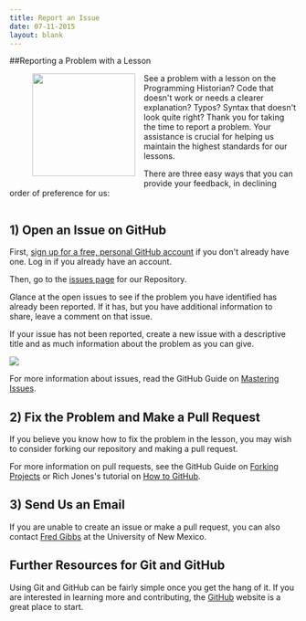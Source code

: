 ```yaml
---
title: Report an Issue
date: 07-11-2015
layout: blank
---
```


##Reporting a Problem with a Lesson
<figure>
	<img src="../images/reader-sm.png" width="180px" style="float: left; margin-right: 15px; margin-bottom: 15px;" />
</figure>
See a problem with a lesson on the Programming Historian? Code that doesn't work or needs a clearer explanation? Typos? Syntax that doesn't look quite right? Thank you for taking the time to report a problem. Your assistance is crucial for helping us maintain the highest standards for our lessons.

There are three easy ways that you can provide your feedback, in declining order of preference for us:

<div style="clear:both;"></div>

## 1) Open an Issue on GitHub

First, [sign up for a free, personal GitHub account](https://help.github.com/articles/signing-up-for-a-new-github-account) if you don't already have one. Log in if you already have an account.

Then, go to the [issues page](https://github.com/programminghistorian/jekyll/issues?state=open) for our Repository. 

Glance at the open issues to see if the problem you have identified has already been reported. If it has, but you have additional information to share, leave a comment on that issue.

If your issue has not been reported, create a new issue with a descriptive title and as much information about the problem as you can give. 

![](https://cloud.githubusercontent.com/assets/1126864/3697100/52b37768-139e-11e4-816e-c3eee5516997.png)

For more information about issues, read the GitHub Guide on [Mastering Issues](https://guides.github.com/features/issues/).

## 2) Fix the Problem and Make a Pull Request

If you believe you know how to fix the problem in the lesson, you may wish to consider forking our repository and making a pull request.

For more information on pull requests, see the GitHub Guide on [Forking Projects](https://guides.github.com/activities/forking/) or Rich Jones's tutorial on [How to GitHub](https://gun.io/blog/how-to-github-fork-branch-and-pull-request/).

## 3) Send Us an Email

If you are unable to create an issue or make a pull request, you can also contact <a href="mailto:fwgibbs@gmail.com">Fred Gibbs</a> at the University of New Mexico.

## Further Resources for Git and GitHub

Using Git and GitHub can be fairly simple once you get the hang of it.  If you are interested in learning more and contributing, the [GitHub](https://help.github.com/articles/good-resources-for-learning-git-and-github/) website is a great place to start.
